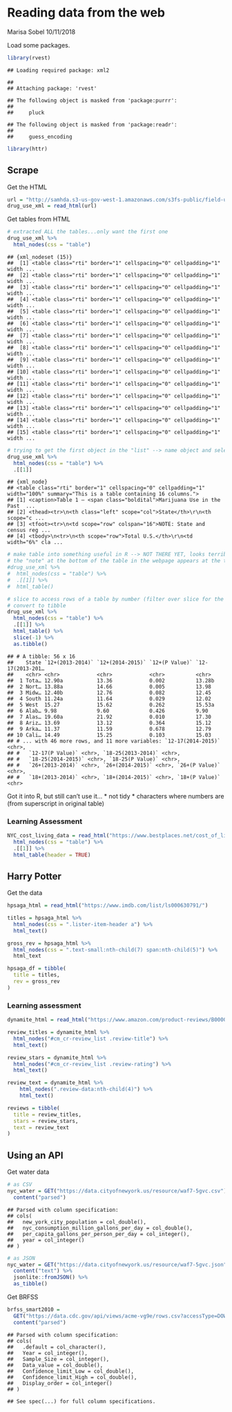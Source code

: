 Reading data from the web
================
Marisa Sobel
10/11/2018

Load some packages.

``` r
library(rvest)
```

    ## Loading required package: xml2

    ## 
    ## Attaching package: 'rvest'

    ## The following object is masked from 'package:purrr':
    ## 
    ##     pluck

    ## The following object is masked from 'package:readr':
    ## 
    ##     guess_encoding

``` r
library(httr)
```

## Scrape

Get the
HTML

``` r
url = "http://samhda.s3-us-gov-west-1.amazonaws.com/s3fs-public/field-uploads/2k15StateFiles/NSDUHsaeShortTermCHG2015.htm"
drug_use_xml = read_html(url)
```

Get tables from HTML

``` r
# extracted ALL the tables...only want the first one
drug_use_xml %>% 
  html_nodes(css = "table")
```

    ## {xml_nodeset (15)}
    ##  [1] <table class="rti" border="1" cellspacing="0" cellpadding="1" width ...
    ##  [2] <table class="rti" border="1" cellspacing="0" cellpadding="1" width ...
    ##  [3] <table class="rti" border="1" cellspacing="0" cellpadding="1" width ...
    ##  [4] <table class="rti" border="1" cellspacing="0" cellpadding="1" width ...
    ##  [5] <table class="rti" border="1" cellspacing="0" cellpadding="1" width ...
    ##  [6] <table class="rti" border="1" cellspacing="0" cellpadding="1" width ...
    ##  [7] <table class="rti" border="1" cellspacing="0" cellpadding="1" width ...
    ##  [8] <table class="rti" border="1" cellspacing="0" cellpadding="1" width ...
    ##  [9] <table class="rti" border="1" cellspacing="0" cellpadding="1" width ...
    ## [10] <table class="rti" border="1" cellspacing="0" cellpadding="1" width ...
    ## [11] <table class="rti" border="1" cellspacing="0" cellpadding="1" width ...
    ## [12] <table class="rti" border="1" cellspacing="0" cellpadding="1" width ...
    ## [13] <table class="rti" border="1" cellspacing="0" cellpadding="1" width ...
    ## [14] <table class="rti" border="1" cellspacing="0" cellpadding="1" width ...
    ## [15] <table class="rti" border="1" cellspacing="0" cellpadding="1" width ...

``` r
# trying to get the first object in the "list" --> name object and select first element in the list
drug_use_xml %>% 
  html_nodes(css = "table") %>% 
  .[[1]]
```

    ## {xml_node}
    ## <table class="rti" border="1" cellspacing="0" cellpadding="1" width="100%" summary="This is a table containing 16 columns.">
    ## [1] <caption>Table 1 – <span class="boldital">Marijuana Use in the Past  ...
    ## [2] <thead><tr>\n<th class="left" scope="col">State</th>\r\n<th scope="c ...
    ## [3] <tfoot><tr>\n<td scope="row" colspan="16">NOTE: State and census reg ...
    ## [4] <tbody>\n<tr>\n<th scope="row">Total U.S.</th>\r\n<td width="6%" cla ...

``` r
# make table into something useful in R --> NOT THERE YET, looks terrible 
# the "note" at the bottom of the table in the webpage appears at the top of the table in every column
#drug_use_xml %>% 
#  html_nodes(css = "table") %>% 
#  .[[1]] %>% 
#  html_table()

# slice to access rows of a table by number (filter over slice for the most part)
# convert to tibble
drug_use_xml %>% 
  html_nodes(css = "table") %>% 
  .[[1]] %>% 
  html_table() %>% 
  slice(-1) %>% 
  as.tibble()
```

    ## # A tibble: 56 x 16
    ##    State `12+(2013-2014)` `12+(2014-2015)` `12+(P Value)` `12-17(2013-201…
    ##    <chr> <chr>            <chr>            <chr>          <chr>           
    ##  1 Tota… 12.90a           13.36            0.002          13.28b          
    ##  2 Nort… 13.88a           14.66            0.005          13.98           
    ##  3 Midw… 12.40b           12.76            0.082          12.45           
    ##  4 South 11.24a           11.64            0.029          12.02           
    ##  5 West  15.27            15.62            0.262          15.53a          
    ##  6 Alab… 9.98             9.60             0.426          9.90            
    ##  7 Alas… 19.60a           21.92            0.010          17.30           
    ##  8 Ariz… 13.69            13.12            0.364          15.12           
    ##  9 Arka… 11.37            11.59            0.678          12.79           
    ## 10 Cali… 14.49            15.25            0.103          15.03           
    ## # ... with 46 more rows, and 11 more variables: `12-17(2014-2015)` <chr>,
    ## #   `12-17(P Value)` <chr>, `18-25(2013-2014)` <chr>,
    ## #   `18-25(2014-2015)` <chr>, `18-25(P Value)` <chr>,
    ## #   `26+(2013-2014)` <chr>, `26+(2014-2015)` <chr>, `26+(P Value)` <chr>,
    ## #   `18+(2013-2014)` <chr>, `18+(2014-2015)` <chr>, `18+(P Value)` <chr>

Got it into R, but still can’t use it… \* not tidy \* characters where
numbers are (from superscript in original
table)

### Learning Assessment

``` r
NYC_cost_living_data = read_html("https://www.bestplaces.net/cost_of_living/city/new_york/new_york") %>% 
  html_nodes(css = "table") %>% 
  .[[1]] %>% 
  html_table(header = TRUE)
```

## Harry Potter

Get the data

``` r
hpsaga_html = read_html("https://www.imdb.com/list/ls000630791/")

titles = hpsaga_html %>% 
  html_nodes(css = ".lister-item-header a") %>% 
  html_text()

gross_rev = hpsaga_html %>% 
  html_nodes(css = ".text-small:nth-child(7) span:nth-child(5)") %>% 
  html_text

hpsaga_df = tibble(
  title = titles, 
  rev = gross_rev
)
```

### Learning assessment

``` r
dynamite_html = read_html("https://www.amazon.com/product-reviews/B00005JNBQ/ref=cm_cr_arp_d_viewopt_rvwer?ie=UTF8&reviewerType=avp_only_reviews&sortBy=recent&pageNumber=1")

review_titles = dynamite_html %>%
  html_nodes("#cm_cr-review_list .review-title") %>%
  html_text()

review_stars = dynamite_html %>%
  html_nodes("#cm_cr-review_list .review-rating") %>%
  html_text()

review_text = dynamite_html %>%
    html_nodes(".review-data:nth-child(4)") %>%
    html_text()

reviews = tibble(
  title = review_titles,
  stars = review_stars,
  text = review_text
)
```

## Using an API

Get water data

``` r
# as CSV
nyc_water = GET("https://data.cityofnewyork.us/resource/waf7-5gvc.csv") %>% 
  content("parsed")
```

    ## Parsed with column specification:
    ## cols(
    ##   new_york_city_population = col_double(),
    ##   nyc_consumption_million_gallons_per_day = col_double(),
    ##   per_capita_gallons_per_person_per_day = col_integer(),
    ##   year = col_integer()
    ## )

``` r
# as JSON
nyc_water = GET("https://data.cityofnewyork.us/resource/waf7-5gvc.json") %>% 
  content("text") %>%
  jsonlite::fromJSON() %>%
  as_tibble()
```

Get BRFSS

``` r
brfss_smart2010 = 
  GET("https://data.cdc.gov/api/views/acme-vg9e/rows.csv?accessType=DOWNLOAD") %>% 
  content("parsed")
```

    ## Parsed with column specification:
    ## cols(
    ##   .default = col_character(),
    ##   Year = col_integer(),
    ##   Sample_Size = col_integer(),
    ##   Data_value = col_double(),
    ##   Confidence_limit_Low = col_double(),
    ##   Confidence_limit_High = col_double(),
    ##   Display_order = col_integer()
    ## )

    ## See spec(...) for full column specifications.
